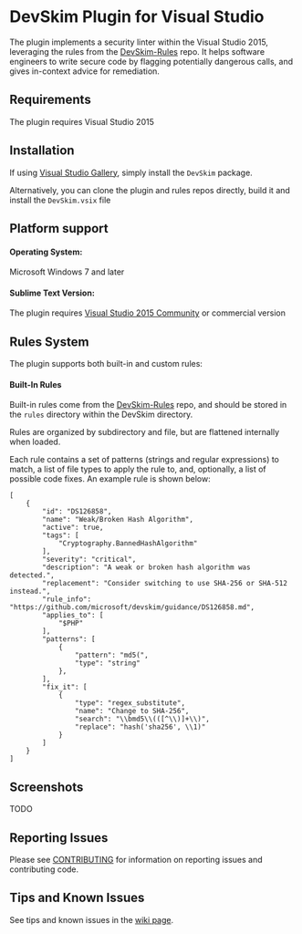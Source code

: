 DevSkim Plugin for Visual Studio
================================

The plugin implements a security linter within the Visual Studio 2015, leveraging the rules from the [DevSkim-Rules](https://github.com/Microsoft/DevSkim-Rules) repo. It helps software engineers to write secure code by flagging potentially dangerous calls, and gives in-context advice for remediation.

Requirements
--------------

The plugin requires Visual Studio 2015

Installation
------------
If using [Visual Studio Gallery](https://visualstudiogallery.msdn.microsoft.com/), simply install the `DevSkim` package.

Alternatively, you can clone the plugin and rules repos directly, build it and install the `DevSkim.vsix` file

Platform support
----------------
#### Operating System:

Microsoft Windows 7 and later

#### Sublime Text Version:

The plugin requires [Visual Studio 2015 Community](https://www.visualstudio.com/vs/community/) or commercial version

Rules System
------------

The plugin supports both built-in and custom rules:

#### Built-In Rules

Built-in rules come from the [DevSkim-Rules](https://github.com/Microsoft/DevSkim-Rules.git) repo, and should be stored
in the `rules` directory within the DevSkim directory.

Rules are organized by subdirectory and file, but are flattened internally when loaded.

Each rule contains a set of patterns (strings and regular expressions) to match, a list of file types to
apply the rule to, and, optionally, a list of possible code fixes. An example rule is shown below:

```
[
    {
        "id": "DS126858",
        "name": "Weak/Broken Hash Algorithm",
        "active": true,
        "tags": [
            "Cryptography.BannedHashAlgorithm"
        ],
        "severity": "critical",
        "description": "A weak or broken hash algorithm was detected.",
        "replacement": "Consider switching to use SHA-256 or SHA-512 instead.",
        "rule_info": "https://github.com/microsoft/devskim/guidance/DS126858.md",
        "applies_to": [
            "$PHP"
        ],
        "patterns": [
            {
                "pattern": "md5(",
                "type": "string"
            },
        ],
        "fix_it": [
            {
                "type": "regex_substitute",
                "name": "Change to SHA-256",
                "search": "\\bmd5\\(([^\\)]+\\)",
                "replace": "hash('sha256', \\1)"
            }
        ]
    }
]
```

Screenshots
------

TODO

Reporting Issues
-------
Please see [CONTRIBUTING](https://github.com/Microsoft/DevSkim-VisualStudio-Plugin/blob/master/CONTRIBUTING.md) for information on reporting issues and contributing code.

Tips and Known Issues
----
See tips and known issues in the [wiki page](https://github.com/Microsoft/DevSkim-VisualStudio-Plugin/wiki/Tips-and-Known-Issues).
